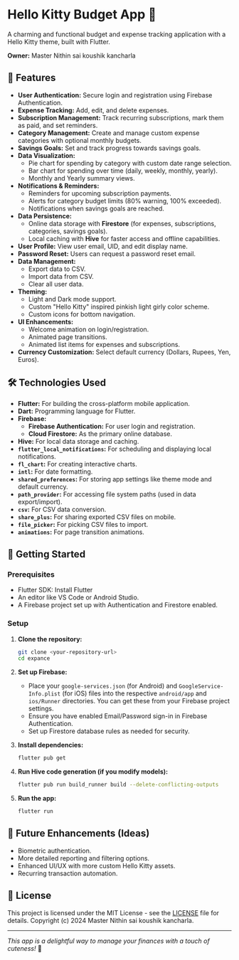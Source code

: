 # Hello Kitty Budget App 🎀

A charming and functional budget and expense tracking application with a Hello Kitty theme, built with Flutter.

**Owner:** Master Nithin sai koushik kancharla

## 🌟 Features

*   **User Authentication:** Secure login and registration using Firebase Authentication.
*   **Expense Tracking:** Add, edit, and delete expenses.
*   **Subscription Management:** Track recurring subscriptions, mark them as paid, and set reminders.
*   **Category Management:** Create and manage custom expense categories with optional monthly budgets.
*   **Savings Goals:** Set and track progress towards savings goals.
*   **Data Visualization:**
    *   Pie chart for spending by category with custom date range selection.
    *   Bar chart for spending over time (daily, weekly, monthly, yearly).
    *   Monthly and Yearly summary views.
*   **Notifications & Reminders:**
    *   Reminders for upcoming subscription payments.
    *   Alerts for category budget limits (80% warning, 100% exceeded).
    *   Notifications when savings goals are reached.
*   **Data Persistence:**
    *   Online data storage with **Firestore** (for expenses, subscriptions, categories, savings goals).
    *   Local caching with **Hive** for faster access and offline capabilities.
*   **User Profile:** View user email, UID, and edit display name.
*   **Password Reset:** Users can request a password reset email.
*   **Data Management:**
    *   Export data to CSV.
    *   Import data from CSV.
    *   Clear all user data.
*   **Theming:**
    *   Light and Dark mode support.
    *   Custom "Hello Kitty" inspired pinkish light girly color scheme.
    *   Custom icons for bottom navigation.
*   **UI Enhancements:**
    *   Welcome animation on login/registration.
    *   Animated page transitions.
    *   Animated list items for expenses and subscriptions.
*   **Currency Customization:** Select default currency (Dollars, Rupees, Yen, Euros).

## 🛠️ Technologies Used

*   **Flutter:** For building the cross-platform mobile application.
*   **Dart:** Programming language for Flutter.
*   **Firebase:**
    *   **Firebase Authentication:** For user login and registration.
    *   **Cloud Firestore:** As the primary online database.
*   **Hive:** For local data storage and caching.
*   **`flutter_local_notifications`:** For scheduling and displaying local notifications.
*   **`fl_chart`:** For creating interactive charts.
*   **`intl`:** For date formatting.
*   **`shared_preferences`:** For storing app settings like theme mode and default currency.
*   **`path_provider`:** For accessing file system paths (used in data export/import).
*   **`csv`:** For CSV data conversion.
*   **`share_plus`:** For sharing exported CSV files on mobile.
*   **`file_picker`:** For picking CSV files to import.
*   **`animations`:** For page transition animations.

## 🚀 Getting Started

### Prerequisites

*   Flutter SDK: Install Flutter
*   An editor like VS Code or Android Studio.
*   A Firebase project set up with Authentication and Firestore enabled.

### Setup

1.  **Clone the repository:**
    ```bash
    git clone <your-repository-url>
    cd expance
    ```

2.  **Set up Firebase:**
    *   Place your `google-services.json` (for Android) and `GoogleService-Info.plist` (for iOS) files into the respective `android/app` and `ios/Runner` directories. You can get these from your Firebase project settings.
    *   Ensure you have enabled Email/Password sign-in in Firebase Authentication.
    *   Set up Firestore database rules as needed for security.

3.  **Install dependencies:**
    ```bash
    flutter pub get
    ```

4.  **Run Hive code generation (if you modify models):**
    ```bash
    flutter pub run build_runner build --delete-conflicting-outputs
    ```

5.  **Run the app:**
    ```bash
    flutter run
    ```

## 📝 Future Enhancements (Ideas)

*   Biometric authentication.
*   More detailed reporting and filtering options.
*   Enhanced UI/UX with more custom Hello Kitty assets.
*   Recurring transaction automation.

## 📜 License

This project is licensed under the MIT License - see the [LICENSE](LICENSE) file for details.
Copyright (c) 2024 Master Nithin sai koushik kancharla.

---

*This app is a delightful way to manage your finances with a touch of cuteness!* 💖
